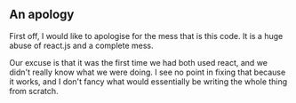 ## An apology
First off, I would like to apologise for the mess that is this code. It is a huge abuse of react.js and a complete mess.

Our excuse is that it was the first time we had both used react, and we didn't really know what we were doing. I see no point in fixing that because it works, and I don't fancy what would essentially be writing the whole thing from scratch.